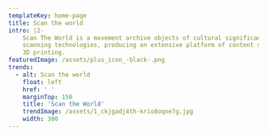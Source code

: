 ```yaml
---
templateKey: home-page
title: Scan the world
intro: |2-
    Scan The World is a movement archive objects of cultural significance using 3D
    scanning technologies, producing an extensive platform of content suitable for
    3D printing.
featuredImage: /assets/plus_icon_-black-.png
trends:
  - alt: Scan the world
    float: left
    href: ' '
    marginTop: 150
    title: 'Scan the World'
    trendImage: /assets/1_ckjgadj4th-krio8oqne7g.jpg
    width: 300
---
```

